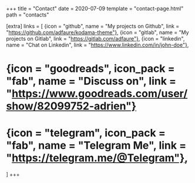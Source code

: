 +++
title = "Contact"
date = 2020-07-09
template = "contact-page.html"
path = "contacts"

[extra]
links = [
  {icon = "github", name = "My projects on Github", link = "https://github.com/adfaure/kodama-theme"},
  {icon = "gitlab", name = "My projects on Gitlab", link = "https://gitlab.com/adfaure"},
  {icon = "linkedin", name = "Chat on Linkedin", link = "https://www.linkedin.com/in/john-doe"},
  # {icon = "goodreads", icon_pack = "fab", name = "Discuss on", link = "https://www.goodreads.com/user/show/82099752-adrien"}
  # {icon = "telegram", icon_pack = "fab", name = "Telegram Me", link = "https://telegram.me/@Telegram"},
  ]
+++